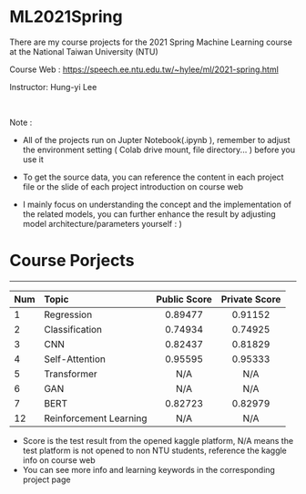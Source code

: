 # ML2021Spring
There are my course projects for the 2021 Spring Machine Learning course at the National Taiwan University (NTU)

Course Web : https://speech.ee.ntu.edu.tw/~hylee/ml/2021-spring.html

Instructor: Hung-yi Lee

<br> 

Note :  
  * All of the projects run on Jupter Notebook(.ipynb ), remember to adjust the environment setting ( Colab drive mount, file directory... ) before you use it
  * To get the source data, you can reference the content in each project file or the slide of each project introduction on course web 
   
  * I mainly focus on understanding the concept and the implementation of the related models, you can further enhance the result by adjusting model architecture/parameters yourself : ) 

# Course Porjects
---

| Num    | Topic                  | Public Score | Private Score |
| :----- | :----------------------| :-----------:| :------------:|
| 1      | Regression             | 0.89477      | 0.91152       |
| 2      | Classification         | 0.74934      | 0.74925       |
| 3      | CNN                    | 0.82437      | 0.81829       |
| 4      | Self-Attention         | 0.95595      | 0.95333       |
| 5      | Transformer            | N/A          | N/A           |
| 6      | GAN                    | N/A          | N/A           |
| 7      | BERT                   | 0.82723      | 0.82979       |
| 12     | Reinforcement Learning | N/A          | N/A           |


  * Score is the test result from the opened kaggle platform, N/A means the test platform is not opened to non NTU students, reference the kaggle info on course web
  * You can see more info and learning keywords in the corresponding project page  



